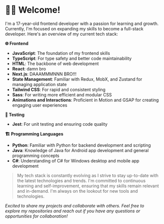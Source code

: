 # 🧑‍💻 Welcome!
I'm a 17-year-old frontend developer with a passion for learning and growth. Currently, I'm focused on expanding my skills to become a full-stack developer. Here's an overview of my current tech stack:

**🌐 Frontend**
-   **JavaScript**: The foundation of my frontend skills
-   **TypeScript**: For type safety and better code maintainability
-   **HTML**: The backbone of web development
-   **React**: damn bro
-   **Next.js**: DAAAMMMNNN BRO!!!
-   **State Management**: Familiar with Redux, MobX, and Zustand for managing application state
-   **Tailwind CSS**: For rapid and consistent styling
-   **Sass**: For writing more efficient and modular CSS
-   **Animations and Interactions**: Proficient in Motion and GSAP for creating engaging user experiences
 
**🔧 Testing**
-   **Jest**: For unit testing and ensuring code quality

**🏗️ Programming Languages**
-   **Python**: Familiar with Python for backend development and scripting
-   **Java**: Knowledge of Java for Android app development and general programming concepts
-   **C#**: Understanding of C# for Windows desktop and mobile app development
 
> My tech stack is constantly evolving as I strive to stay up-to-date with the latest technologies and trends. I'm committed to continuous learning and self-improvement, ensuring that my skills remain relevant and in-demand. I'm always on the lookout for new tools and technologies.

*Excited to share my projects and collaborate with others. Feel free to explore my repositories and reach out if you have any questions or opportunities for collaboration!*
